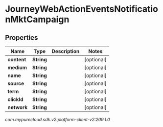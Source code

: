 # JourneyWebActionEventsNotificationMktCampaign


## Properties

| Name | Type | Description | Notes |
| ------------ | ------------- | ------------- | ------------- |
| **content** | **String** |  |  [optional] |
| **medium** | **String** |  |  [optional] |
| **name** | **String** |  |  [optional] |
| **source** | **String** |  |  [optional] |
| **term** | **String** |  |  [optional] |
| **clickId** | **String** |  |  [optional] |
| **network** | **String** |  |  [optional] |




_com.mypurecloud.sdk.v2:platform-client-v2:209.1.0_
